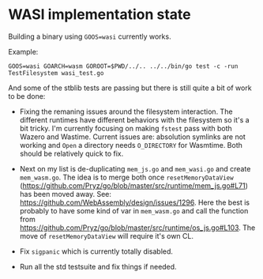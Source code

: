 # WASI implementation state

Building a binary using `GOOS=wasi` currently works.

Example: 

```
GOOS=wasi GOARCH=wasm GOROOT=$PWD/../.. ../../bin/go test -c -run TestFilesystem wasi_test.go
```

And some of the stblib tests are passing but there is still quite a bit of work to be done:

- Fixing the remaning issues around the filesystem interaction. The different runtimes have
different behaviors with the filesystem so it's a bit tricky. I'm currently focusing on
making `fstest` pass with both Wazero and Wastime. Current issues are: absolution symlinks
are not working and `Open` a directory needs `O_DIRECTORY` for Wasmtime. Both should be relatively
quick to fix.

- Next on my list is de-duplicating `mem_js.go` and `mem_wasi.go` and create `mem_wasm.go`.
The idea is to merge both once `resetMemoryDataView` (https://github.com/Pryz/go/blob/master/src/runtime/mem_js.go#L71)
has been moved away. See: https://github.com/WebAssembly/design/issues/1296. Here the best is 
probably to have some kind of var in `mem_wasm.go` and call the function from https://github.com/Pryz/go/blob/master/src/runtime/os_js.go#L103.
The move of `resetMemoryDataView` will require it's own CL.

- Fix `sigpanic` which is currently totally disabled.

- Run all the std testsuite and fix things if needed.
